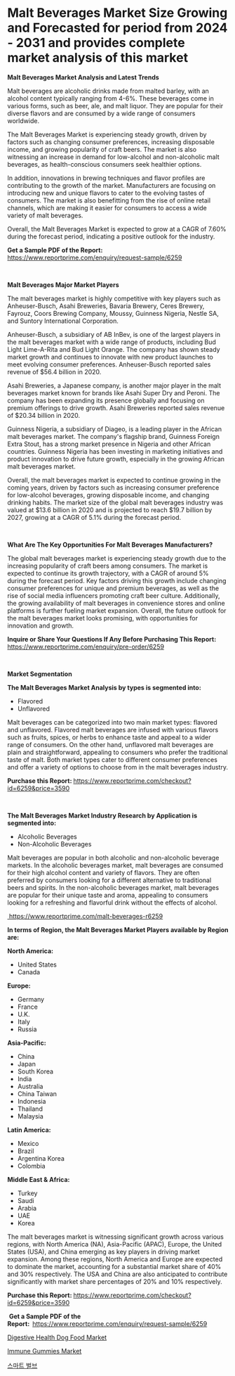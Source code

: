 <p><h1>Malt Beverages Market Size Growing and Forecasted for period from 2024 - 2031 and provides complete market analysis of this market</h1></p><p><strong>Malt Beverages Market Analysis and Latest Trends</strong></p>
<p><p>Malt beverages are alcoholic drinks made from malted barley, with an alcohol content typically ranging from 4-6%. These beverages come in various forms, such as beer, ale, and malt liquor. They are popular for their diverse flavors and are consumed by a wide range of consumers worldwide.</p><p>The Malt Beverages Market is experiencing steady growth, driven by factors such as changing consumer preferences, increasing disposable income, and growing popularity of craft beers. The market is also witnessing an increase in demand for low-alcohol and non-alcoholic malt beverages, as health-conscious consumers seek healthier options.</p><p>In addition, innovations in brewing techniques and flavor profiles are contributing to the growth of the market. Manufacturers are focusing on introducing new and unique flavors to cater to the evolving tastes of consumers. The market is also benefitting from the rise of online retail channels, which are making it easier for consumers to access a wide variety of malt beverages.</p><p>Overall, the Malt Beverages Market is expected to grow at a CAGR of 7.60% during the forecast period, indicating a positive outlook for the industry.</p></p>
<p><strong>Get a Sample PDF of the Report:&nbsp;</strong> <a href="https://www.reportprime.com/enquiry/request-sample/6259">https://www.reportprime.com/enquiry/request-sample/6259</a></p>
<p>&nbsp;</p>
<p><strong>Malt Beverages Major Market Players</strong></p>
<p><p>The malt beverages market is highly competitive with key players such as Anheuser-Busch, Asahi Breweries, Bavaria Brewery, Ceres Brewery, Fayrouz, Coors Brewing Company, Moussy, Guinness Nigeria, Nestle SA, and Suntory International Corporation.</p><p>Anheuser-Busch, a subsidiary of AB InBev, is one of the largest players in the malt beverages market with a wide range of products, including Bud Light Lime-A-Rita and Bud Light Orange. The company has shown steady market growth and continues to innovate with new product launches to meet evolving consumer preferences. Anheuser-Busch reported sales revenue of $56.4 billion in 2020.</p><p>Asahi Breweries, a Japanese company, is another major player in the malt beverages market known for brands like Asahi Super Dry and Peroni. The company has been expanding its presence globally and focusing on premium offerings to drive growth. Asahi Breweries reported sales revenue of $20.34 billion in 2020.</p><p>Guinness Nigeria, a subsidiary of Diageo, is a leading player in the African malt beverages market. The company's flagship brand, Guinness Foreign Extra Stout, has a strong market presence in Nigeria and other African countries. Guinness Nigeria has been investing in marketing initiatives and product innovation to drive future growth, especially in the growing African malt beverages market.</p><p>Overall, the malt beverages market is expected to continue growing in the coming years, driven by factors such as increasing consumer preference for low-alcohol beverages, growing disposable income, and changing drinking habits. The market size of the global malt beverages industry was valued at $13.6 billion in 2020 and is projected to reach $19.7 billion by 2027, growing at a CAGR of 5.1% during the forecast period.</p></p>
<p>&nbsp;</p>
<p><strong>What Are The Key Opportunities For Malt Beverages Manufacturers?</strong></p>
<p><p>The global malt beverages market is experiencing steady growth due to the increasing popularity of craft beers among consumers. The market is expected to continue its growth trajectory, with a CAGR of around 5% during the forecast period. Key factors driving this growth include changing consumer preferences for unique and premium beverages, as well as the rise of social media influencers promoting craft beer culture. Additionally, the growing availability of malt beverages in convenience stores and online platforms is further fueling market expansion. Overall, the future outlook for the malt beverages market looks promising, with opportunities for innovation and growth.</p></p>
<p><strong>Inquire or Share Your Questions If Any Before Purchasing This Report:</strong> <a href="https://www.reportprime.com/enquiry/pre-order/6259">https://www.reportprime.com/enquiry/pre-order/6259</a></p>
<p>&nbsp;</p>
<p><strong>Market Segmentation</strong></p>
<p><strong>The Malt Beverages Market Analysis by types is segmented into:</strong></p>
<p><ul><li>Flavored</li><li>Unflavored</li></ul></p>
<p><p>Malt beverages can be categorized into two main market types: flavored and unflavored. Flavored malt beverages are infused with various flavors such as fruits, spices, or herbs to enhance taste and appeal to a wider range of consumers. On the other hand, unflavored malt beverages are plain and straightforward, appealing to consumers who prefer the traditional taste of malt. Both market types cater to different consumer preferences and offer a variety of options to choose from in the malt beverages industry.</p></p>
<p><strong>Purchase this Report:&nbsp;</strong><a href="https://www.reportprime.com/checkout?id=6259&price=3590">https://www.reportprime.com/checkout?id=6259&price=3590</a></p>
<p>&nbsp;</p>
<p><strong>The Malt Beverages Market Industry Research by Application is segmented into:</strong></p>
<p><ul><li>Alcoholic Beverages</li><li>Non-Alcoholic Beverages</li></ul></p>
<p><p>Malt beverages are popular in both alcoholic and non-alcoholic beverage markets. In the alcoholic beverages market, malt beverages are consumed for their high alcohol content and variety of flavors. They are often preferred by consumers looking for a different alternative to traditional beers and spirits. In the non-alcoholic beverages market, malt beverages are popular for their unique taste and aroma, appealing to consumers looking for a refreshing and flavorful drink without the effects of alcohol.</p></p>
<p><a href="https://www.reportprime.com/malt-beverages-r6259">&nbsp;https://www.reportprime.com/malt-beverages-r6259</a></p>
<p><strong>In terms of Region, the Malt Beverages Market Players available by Region are:</strong></p>
<p>
    <p> <strong> North America: </strong>
        <ul>
            <li>United States</li>
            <li>Canada</li>
        </ul>
        </p> 
    <p> <strong> Europe: </strong>
        <ul>
            <li>Germany</li>
            <li>France</li>
            <li>U.K.</li>
            <li>Italy</li>
            <li>Russia</li>
        </ul>
        </p> 
    <p> <strong> Asia-Pacific: </strong>
        <ul>
            <li>China</li>
            <li>Japan</li>
            <li>South Korea</li>
            <li>India</li>
            <li>Australia</li>
            <li>China Taiwan</li>
            <li>Indonesia</li>
            <li>Thailand</li>
            <li>Malaysia</li>
        </ul>
        </p> 
    <p> <strong> Latin America: </strong>
        <ul>
            <li>Mexico</li>
            <li>Brazil</li>
            <li>Argentina Korea</li>
            <li>Colombia</li>
        </ul>
        </p> 
    <p> <strong> Middle East & Africa: </strong>
        <ul>
            <li>Turkey</li>
            <li>Saudi</li>
            <li>Arabia</li>
            <li>UAE</li>
            <li>Korea</li>
        </ul>
    </p>
    </p>
<p><p>The malt beverages market is witnessing significant growth across various regions, with North America (NA), Asia-Pacific (APAC), Europe, the United States (USA), and China emerging as key players in driving market expansion. Among these regions, North America and Europe are expected to dominate the market, accounting for a substantial market share of 40% and 30% respectively. The USA and China are also anticipated to contribute significantly with market share percentages of 20% and 10% respectively.</p></p>
<p><strong>Purchase this Report: </strong><a href="https://www.reportprime.com/checkout?id=6259&price=3590">https://www.reportprime.com/checkout?id=6259&price=3590</a></p>
<p>&nbsp;<strong>Get a Sample PDF of the Report:&nbsp;&nbsp;</strong><a href="https://www.reportprime.com/enquiry/request-sample/6259">https://www.reportprime.com/enquiry/request-sample/6259</a></p>
<p><strong></strong></p>
<p><p><a href="https://github.com/seekum/Market-Research-Report-List-2/blob/main/digestive-health-dog-food-market.md">Digestive Health Dog Food Market</a></p><p><a href="https://github.com/nancykennedykellievqfqt2/Market-Research-Report-List-1/blob/main/immune-gummies-market.md">Immune Gummies Market</a></p><p><a href="https://github.com/iansanftyord09878/Market-Research-Report-List-1/blob/main/171194116946.md">스마트 벌브</a></p></p>